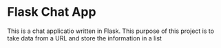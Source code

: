# Flask Chat App

This is a chat applicatio written in Flask. This purpose of this project is to take data from a URL and store the information in a list
